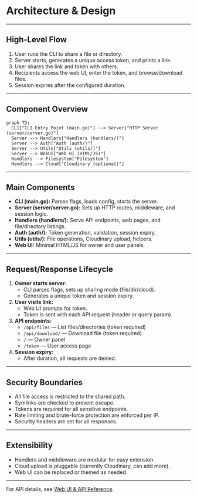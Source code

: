 # Architecture & Design

---

## High-Level Flow

1. User runs the CLI to share a file or directory.
2. Server starts, generates a unique access token, and prints a link.
3. User shares the link and token with others.
4. Recipients access the web UI, enter the token, and browse/download files.
5. Session expires after the configured duration.

---

## Component Overview

```mermaid
graph TD;
  CLI["CLI Entry Point (main.go)"] --> Server["HTTP Server (server/server.go)"]
  Server --> Handlers["Handlers (handlers/)"]
  Server --> Auth["Auth (auth/)"]
  Server --> Utils["Utils (utils/)"]
  Server --> WebUI["Web UI (HTML/JS)"]
  Handlers --> Filesystem["Filesystem"]
  Handlers --> Cloud["Cloudinary (optional)"]
```

---

## Main Components

- **CLI (main.go):** Parses flags, loads config, starts the server.
- **Server (server/server.go):** Sets up HTTP routes, middleware, and session logic.
- **Handlers (handlers/):** Serve API endpoints, web pages, and file/directory listings.
- **Auth (auth/):** Token generation, validation, session expiry.
- **Utils (utils/):** File operations, Cloudinary upload, helpers.
- **Web UI:** Minimal HTML/JS for owner and user panels.

---

## Request/Response Lifecycle

1. **Owner starts server:**
   - CLI parses flags, sets up sharing mode (file/dir/cloud).
   - Generates a unique token and session expiry.
2. **User visits link:**
   - Web UI prompts for token.
   - Token is sent with each API request (header or query param).
3. **API endpoints:**
   - `/api/files` — List files/directories (token required)
   - `/api/download/` — Download file (token required)
   - `/` — Owner panel
   - `/token` — User access page
4. **Session expiry:**
   - After duration, all requests are denied.

---

## Security Boundaries
- All file access is restricted to the shared path.
- Symlinks are checked to prevent escape.
- Tokens are required for all sensitive endpoints.
- Rate limiting and brute-force protection are enforced per IP.
- Security headers are set for all responses.

---

## Extensibility
- Handlers and middleware are modular for easy extension.
- Cloud upload is pluggable (currently Cloudinary, can add more).
- Web UI can be replaced or themed as needed.

---

For API details, see [Web UI & API Reference](./api.md). 